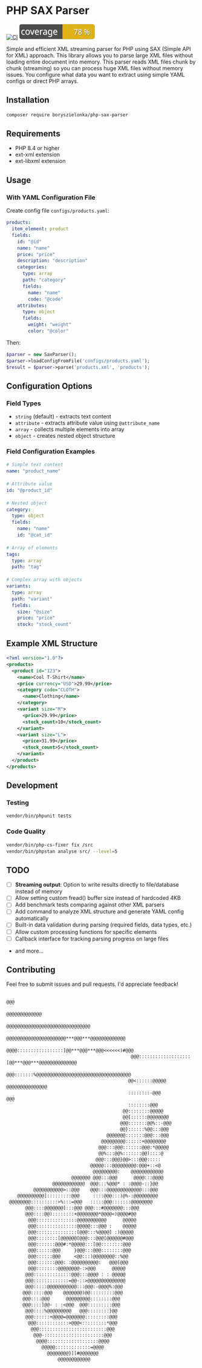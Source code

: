 # PHP SAX Parser
[![CI](https://github.com/boryszielonka/php-sax-parser/actions/workflows/ci.yml/badge.svg)](https://github.com/boryszielonka/php-sax-parser/actions)
[![Coverage](https://raw.githubusercontent.com/boryszielonka/php-sax-parser/main/output/coverage.svg)](https://github.com/boryszielonka/php-sax-parser)

Simple and efficient XML streaming parser for PHP using SAX (Simple API for XML) approach. 
This library allows you to parse large XML files without loading entire document into memory.
This parser reads XML files chunk by chunk (streaming) so you can process huge XML files without memory issues.
You configure what data you want to extract using simple YAML configs or direct PHP arrays.

## Installation

```bash
composer require boryszielonka/php-sax-parser
```

## Requirements

- PHP 8.4 or higher
- ext-xml extension
- ext-libxml extension

## Usage

### With YAML Configuration File

Create config file `configs/products.yaml`:

```yaml
products:
  item_element: product
  fields:
    id: "@id"
    name: "name" 
    price: "price"
    description: "description"
    categories:
      type: array
      path: "category"
      fields:
        name: "name"
        code: "@code"
    attributes:
      type: object
      fields:
        weight: "weight"
        color: "@color"
```

Then:

```php
$parser = new SaxParser();
$parser->loadConfigFromFile('configs/products.yaml');
$result = $parser->parse('products.xml', 'products');
```

## Configuration Options

### Field Types

- `string` (default) - extracts text content
- `attribute` - extracts attribute value using `@attribute_name`
- `array` - collects multiple elements into array
- `object` - creates nested object structure

### Field Configuration Examples

```yaml
# Simple text content
name: "product_name"

# Attribute value  
id: "@product_id"

# Nested object
category:
  type: object
  fields:
    name: "name"
    id: "@cat_id"

# Array of elements
tags:
  type: array
  path: "tag"
  
# Complex array with objects
variants:
  type: array
  path: "variant"
  fields:
    size: "@size"
    price: "price"
    stock: "stock_count"
```

## Example XML Structure

```xml
<?xml version="1.0"?>
<products>
  <product id="123">
    <name>Cool T-Shirt</name>
    <price currency="USD">29.99</price>
    <category code="CLOTH">
      <name>Clothing</name>
    </category>
    <variant size="M">
      <price>29.99</price>
      <stock_count>10</stock_count>
    </variant>
    <variant size="L">
      <price>31.99</price>
      <stock_count>5</stock_count>
    </variant>
  </product>
</products>
```

## Development

### Testing

```bash
vendor/bin/phpunit tests
```

### Code Quality

```bash
vendor/bin/php-cs-fixer fix /src
vendor/bin/phpstan analyse src/ --level=5
```

## TODO

- [ ] **Streaming output**: Option to write results directly to file/database instead of memory
- [ ] Allow setting custom fread() buffer size instead of hardcoded 4KB
- [ ] Add benchmark tests comparing against other XML parsers
- [ ] Add command to analyze XML structure and generate YAML config automatically
- [ ] Built-in data validation during parsing (required fields, data types, etc.)
- [ ] Allow custom processing functions for specific elements
- [ ] Callback interface for tracking parsing progress on large files
- and more...

## Contributing

Feel free to submit issues and pull requests. 
I'd appreciate feedback!

```
                                                                          @@@                  
                                                                     @@@@@@@@@@@@@             
                                                     @@@@@@@@@@@@@@@@@@@@@@@@@@@@@@@           
                                                 @@@@@@@@@@@@@@@@@@@@@@***@@@***@@@@@@@@@@@@@  
                                               @@@@:::::::::::::::::]@@***@@@***@@@<<<<<<)#@@@ 
                                              @@@:::::::::::::::::::[@@***@@@***@@@@@@@@@@@@@@ 
                                             @@@:::::::%@@@@@@@@@@@@@@@@@@@@@@@@@@@@@@@@@@@    
                                             @@<::::::@@@@@         @@@@@@@@@@@@@@@            
                                             ::::::::-@@@                 @@@                  
                                             ::::::::@@@                                       
                                           @@::::::::@@@@@                                     
                                           @@[::::::@@@@@@@@                                   
                                          @@@:::::::@@%::-@@@                                  
                                          @@}::::::%@@:::@@@                                   
                                     @@@@@@@:::::::@@@:::@@@                                   
                                   @@@@@@@@@::::::+@@@@@@@@                                    
                                  @@@:::@@@:::::::@@@:*@@@@@                                   
                                  @@%:::@@%:::::::@@)::::@                                     
                                 @@@:::@@@}@@>:::@@@:::::                                      
                               @@@@@:::@@@@@@@@@:@@@+::<@                                      
                                @@@@@@@@@:    @@@@@@@@@@@@                                     
                        @@@@@@@ @@@:::@@@      @@@@:::@@@@                                     
                 @@@@@@@@@@@@  @@@:::%@@@* : :@@@@-::}@@                                       
          @@@@@@@@@@@>::@@@    @@@:::@@@@@@@@@@@@@:::@@@                                       
    @@@@@@@@@@]:::::::::@@@     ::::@@@:::)@%-:@@@@@@@@@                                       
 @@@@@@@@::::::::::>%:::=@@@   :::::@@@:::::::@@@@@@@@                                         
       @@@::::@@@@@@@]:::@@@ @@@:::#@@@@@@@:::@@@                                              
       @@@::::@@)::::::::+@@@@@@@@*@@@@<)@@@@#@@                                               
        @@@:::::::::::::::@@@@@@@@@@@      @@@@@                                               
        @@@:::::::::::::::@@@@@:::@@@ :    @@@@@                                               
        @@@:::::::::::::::[@@@:::%@@@@] :)@@@@@                                                
        @@@::::::::[@@@@@@[@@@:::@@@[@@@@@@#@@@                                                
        @@@:::::::@@@#:*@@@@@:::[@@::::::::@@@                                                 
        @@@::::::@@@     }@@@:::@@@::::::::@@@                                                 
        @@@::::::@@@     <@@:::)@@@@@@@@::%@@                                                  
        @@@:::::::@@@: :@@@@@@@@@@:   @@@[@@@                                                  
        @@@::::::::@@@@@@@@-:>@@@      @@@@@                                                   
       @@@::::::::::::::@@@:::@@@@ : : @@@@@                                                   
       @@@:::::::::::::=@@-::>@@@@@@@@@@@@@@                                                   
       @@@:::::@@@@@@@@@@@:::@@@:-@@@@%:@@@                                                    
      @@@:::::@@@    @@@@@@@)@@:::::::::@@@                                                    
      @@@::::@@@      @@@@@@@@@::::::::@@@                                                     
      @@@::::]@@- : :<@@@  @@@:::::::::@@@                                                     
       @@@::::%@@@@@@@@@   @@@::::::::}@@                                                      
       @@@::::::+@@@@=@@@@@@@:::::::::@@@                                                      
        @@@::::::::::::>@@@<:::::::::*@@@                                                      
         @@@:::::::::::::::::::::::::@@@                                                       
          @@@-::::::::::::::::::::::@@@                                                        
           @@@@:::::::::::::::::::@@@@                                                         
             @@@@@:::::::::::::=@@@@                                                           
               @@@@@@@@}][#@@@@@@@                                                             
                   @@@@@@@@@@@@                                                                


```